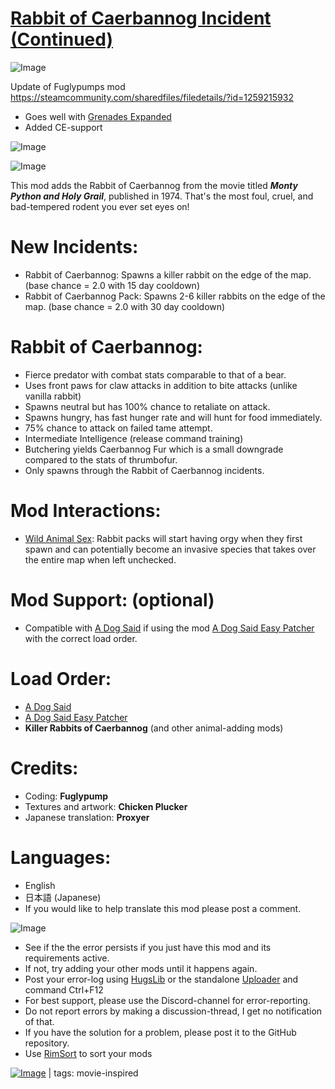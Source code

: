 # [Rabbit of Caerbannog Incident (Continued)](https://steamcommunity.com/sharedfiles/filedetails/?id=2361380276)

![Image](https://i.imgur.com/buuPQel.png)

Update of Fuglypumps mod
https://steamcommunity.com/sharedfiles/filedetails/?id=1259215932

- Goes well with [Grenades Expanded](https://steamcommunity.com/sharedfiles/filedetails/?id=2096338681)
- Added CE-support

![Image](https://i.imgur.com/pufA0kM.png)
	
![Image](https://i.imgur.com/Z4GOv8H.png)

This mod adds the Rabbit of Caerbannog from the movie titled ***Monty Python and Holy Grail***, published in 1974. That's the most foul, cruel, and bad-tempered rodent you ever set eyes on!
	
# New Incidents:

- Rabbit of Caerbannog: Spawns a killer rabbit on the edge of the map. (base chance = 2.0 with 15 day cooldown)
- Rabbit of Caerbannog Pack: Spawns 2-6 killer rabbits on the edge of the map. (base chance = 2.0 with 30 day cooldown)

# Rabbit of Caerbannog:

- Fierce predator with combat stats comparable to that of a bear.
- Uses front paws for claw attacks in addition to bite attacks (unlike vanilla rabbit)
- Spawns neutral but has 100% chance to retaliate on attack.
- Spawns hungry, has fast hunger rate and will hunt for food immediately.
- 75% chance to attack on failed tame attempt.
- Intermediate Intelligence (release command training)
- Butchering yields Caerbannog Fur which is a small downgrade compared to the stats of thrumbofur.
- Only spawns through the Rabbit of Caerbannog incidents.
	
# Mod Interactions:

- [Wild Animal Sex](http://steamcommunity.com/sharedfiles/filedetails/?id=1224175982): Rabbit packs will start having orgy when they first spawn and can potentially become an invasive species that takes over the entire map when left unchecked.

# Mod Support: (optional)

- Compatible with [A Dog Said](http://steamcommunity.com/sharedfiles/filedetails/?id=746425621) if using the mod [A Dog Said Easy Patcher](http://steamcommunity.com/sharedfiles/filedetails/?id=944381237) with the correct load order.

# Load Order:

- [A Dog Said](http://steamcommunity.com/sharedfiles/filedetails/?id=746425621)
- [A Dog Said Easy Patcher](http://steamcommunity.com/sharedfiles/filedetails/?id=944381237)
- **Killer Rabbits of Caerbannog** (and other animal-adding mods)

# Credits:

- Coding: **Fuglypump**
- Textures and artwork: **Chicken Plucker**
- Japanese translation: **Proxyer**

# Languages:

- English
- 日本語 (Japanese)
- If you would like to help translate this mod please post a comment.

![Image](https://i.imgur.com/PwoNOj4.png)



-  See if the the error persists if you just have this mod and its requirements active.
-  If not, try adding your other mods until it happens again.
-  Post your error-log using [HugsLib](https://steamcommunity.com/workshop/filedetails/?id=818773962) or the standalone [Uploader](https://steamcommunity.com/sharedfiles/filedetails/?id=2873415404) and command Ctrl+F12
-  For best support, please use the Discord-channel for error-reporting.
-  Do not report errors by making a discussion-thread, I get no notification of that.
-  If you have the solution for a problem, please post it to the GitHub repository.
-  Use [RimSort](https://github.com/RimSort/RimSort/releases/latest) to sort your mods

 

[![Image](https://img.shields.io/github/v/release/emipa606/RabbitOfCaerbannogIncident?label=latest%20version&style=plastic&color=9f1111&labelColor=black)](https://steamcommunity.com/sharedfiles/filedetails/changelog/2361380276) | tags:  movie-inspired
